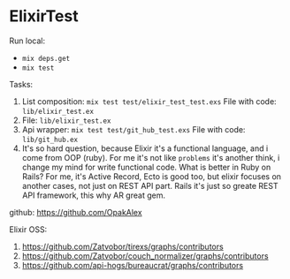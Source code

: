 # ElixirTest
Run local:
 * `mix deps.get`
 * `mix test`

Tasks:
  1) List composition: `mix test test/elixir_test_test.exs`
     File with code: `lib/elixir_test.ex`
  2) File: `lib/elixir_test.ex`
  3) Api wrapper: `mix test test/git_hub_test.exs`
     File with code: `lib/git_hub.ex`
  4) It's so hard question, because Elixir it's a functional language, and i come from OOP (ruby). For me it's not like `problems` it's another think, i change my mind for write functional code.
What is better in Ruby on Rails? For me, it's Active Record, Ecto is good too, but elixir focuses on another cases, not just on REST API part. Rails it's just so greate REST API framework, this why AR great gem.

github: https://github.com/OpakAlex

Elixir OSS:
1) https://github.com/Zatvobor/tirexs/graphs/contributors
2) https://github.com/Zatvobor/couch_normalizer/graphs/contributors
3) https://github.com/api-hogs/bureaucrat/graphs/contributors
